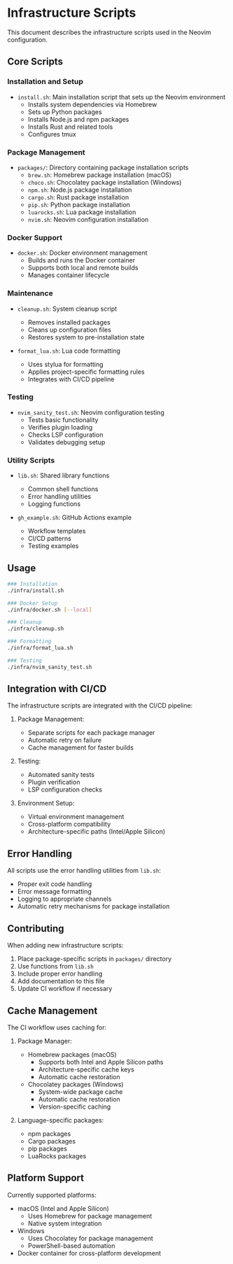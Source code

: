 # Infrastructure Scripts

This document describes the infrastructure scripts used in the Neovim configuration.

## Core Scripts

### Installation and Setup

- `install.sh`: Main installation script that sets up the Neovim environment
  - Installs system dependencies via Homebrew
  - Sets up Python packages
  - Installs Node.js and npm packages
  - Installs Rust and related tools
  - Configures tmux

### Package Management

- `packages/`: Directory containing package installation scripts
  - `brew.sh`: Homebrew package installation (macOS)
  - `choco.sh`: Chocolatey package installation (Windows)
  - `npm.sh`: Node.js package installation
  - `cargo.sh`: Rust package installation
  - `pip.sh`: Python package installation
  - `luarocks.sh`: Lua package installation
  - `nvim.sh`: Neovim configuration installation

### Docker Support

- `docker.sh`: Docker environment management
  - Builds and runs the Docker container
  - Supports both local and remote builds
  - Manages container lifecycle

### Maintenance

- `cleanup.sh`: System cleanup script
  - Removes installed packages
  - Cleans up configuration files
  - Restores system to pre-installation state

- `format_lua.sh`: Lua code formatting
  - Uses stylua for formatting
  - Applies project-specific formatting rules
  - Integrates with CI/CD pipeline

### Testing

- `nvim_sanity_test.sh`: Neovim configuration testing
  - Tests basic functionality
  - Verifies plugin loading
  - Checks LSP configuration
  - Validates debugging setup

### Utility Scripts

- `lib.sh`: Shared library functions
  - Common shell functions
  - Error handling utilities
  - Logging functions

- `gh_example.sh`: GitHub Actions example
  - Workflow templates
  - CI/CD patterns
  - Testing examples

## Usage

```bash
### Installation
./infra/install.sh
```

```bash
### Docker Setup
./infra/docker.sh [--local]
```

```bash
### Cleanup
./infra/cleanup.sh
```

```bash
### Formatting
./infra/format_lua.sh
```

```bash
### Testing
./infra/nvim_sanity_test.sh
```

## Integration with CI/CD

The infrastructure scripts are integrated with the CI/CD pipeline:

1. Package Management:
   - Separate scripts for each package manager
   - Automatic retry on failure
   - Cache management for faster builds

2. Testing:
   - Automated sanity tests
   - Plugin verification
   - LSP configuration checks

3. Environment Setup:
   - Virtual environment management
   - Cross-platform compatibility
   - Architecture-specific paths (Intel/Apple Silicon)

## Error Handling

All scripts use the error handling utilities from `lib.sh`:

- Proper exit code handling
- Error message formatting
- Logging to appropriate channels
- Automatic retry mechanisms for package installation

## Contributing

When adding new infrastructure scripts:

1. Place package-specific scripts in `packages/` directory
2. Use functions from `lib.sh`
3. Include proper error handling
4. Add documentation to this file
5. Update CI workflow if necessary

## Cache Management

The CI workflow uses caching for:

1. Package Manager:
   - Homebrew packages (macOS)
     - Supports both Intel and Apple Silicon paths
     - Architecture-specific cache keys
     - Automatic cache restoration
   - Chocolatey packages (Windows)
     - System-wide package cache
     - Automatic cache restoration
     - Version-specific caching

2. Language-specific packages:
   - npm packages
   - Cargo packages
   - pip packages
   - LuaRocks packages

## Platform Support

Currently supported platforms:

- macOS (Intel and Apple Silicon)
  - Uses Homebrew for package management
  - Native system integration
- Windows
  - Uses Chocolatey for package management
  - PowerShell-based automation
- Docker container for cross-platform development
